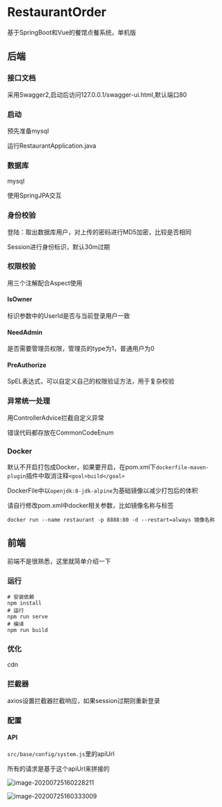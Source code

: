 # RestaurantOrder
基于SpringBoot和Vue的餐馆点餐系统，单机版

## 后端
### 接口文档
采用Swagger2,启动后访问127.0.0.1/swagger-ui.html,默认端口80

### 启动

预先准备mysql

运行RestaurantApplication.java

### 数据库

mysql

使用SpringJPA交互

### 身份校验

登陆：取出数据库用户，对上传的密码进行MD5加密，比较是否相同

Session进行身份标识，默认30m过期

### 权限校验

用三个注解配合Aspect使用

#### IsOwner

标识参数中的UserId是否与当前登录用户一致

#### NeedAdmin

是否需要管理员权限，管理员的type为1，普通用户为0

#### PreAuthorize

SpEL表达式，可以自定义自己的权限验证方法，用于复杂校验

### 异常统一处理

用ControllerAdvice拦截自定义异常

错误代码都存放在CommonCodeEnum

### Docker

默认不开启打包成Docker，如果要开启，在pom.xml下`dockerfile-maven-plugin`插件中取消注释`<goal>build</goal>`

DockerFile中以`openjdk:8-jdk-alpine`为基础镜像以减少打包后的体积

请自行修改pom.xml中docker相关参数，比如镜像名称与标签

```shell
docker run --name restaurant -p 8888:80 -d --restart=always 镜像名称
```



##  前端

前端不是很熟悉，这里就简单介绍一下

###  运行

```shell
# 安装依赖
npm install
# 运行
npm run serve
# 编译
npm run build
```

### 优化

cdn

### 拦截器

axios设置拦截器拦截响应，如果session过期则重新登录

### 配置

#### API

`src/base/config/system.js`里的apiUrl

所有的请求是基于这个apiUrl来拼接的



![image-20200725160228211](https://ikaros-picture.oss-cn-shenzhen.aliyuncs.com/typora/Ikaros/image-20200725160228211.png)

![image-20200725160333009](https://ikaros-picture.oss-cn-shenzhen.aliyuncs.com/typora/Ikaros/image-20200725160333009.png)
